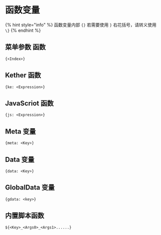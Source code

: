 # 函数变量

{% hint style="info" %}
函数变量内部 `{}` 若需要使用 `}` 右花括号，请转义使用 `\}` 
{% endhint %}

## 菜单参数 函数

```text
{<Index>}
```

## Kether 函数

```text
{ke: <Expression>}
```

## JavaScriot 函数

```text
{js: <Expression>}
```

## Meta 变量

```text
{meta: <Key>}
```

## Data 变量

```text
{data: <Key>}
```

## GlobalData 变量

```text
{gdata: <key>}
```

## 内置脚本函数

```text
${<Key>_<Args0>_<Args1>......}
```

